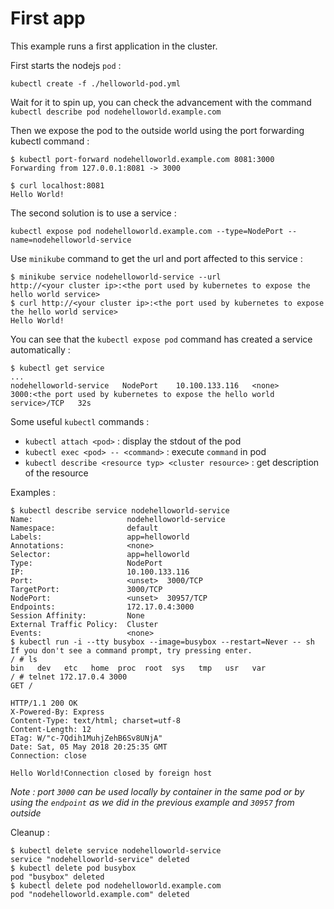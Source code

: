 # First app

This example runs a first application in the cluster.

First starts the nodejs `pod` :

```shell
kubectl create -f ./helloworld-pod.yml
```

Wait for it to spin up, you can check the advancement with the command `kubectl describe pod nodehelloworld.example.com`

Then we expose the pod to the outside world using the port forwarding kubectl command :

```shell
$ kubectl port-forward nodehelloworld.example.com 8081:3000
Forwarding from 127.0.0.1:8081 -> 3000
```

```shell
$ curl localhost:8081
Hello World!
```

The second solution is to use a service :

```shell
kubectl expose pod nodehelloworld.example.com --type=NodePort --name=nodehelloworld-service
```

Use `minikube` command to get the url and port affected to this service :

```shell
$ minikube service nodehelloworld-service --url
http://<your cluster ip>:<the port used by kubernetes to expose the hello world service>
$ curl http://<your cluster ip>:<the port used by kubernetes to expose the hello world service>
Hello World!
```

You can see that the `kubectl expose pod` command has created a service automatically :

```shell
$ kubectl get service
...
nodehelloworld-service   NodePort    10.100.133.116   <none>        3000:<the port used by kubernetes to expose the hello world service>/TCP   32s
```

Some useful `kubectl` commands :

* `kubectl attach <pod>` : display the stdout of the pod
* `kubectl exec <pod> -- <command>` : execute `command` in pod
* `kubectl describe <resource typ> <cluster resource>` : get description of the resource

Examples :

```shell
$ kubectl describe service nodehelloworld-service
Name:                     nodehelloworld-service
Namespace:                default
Labels:                   app=helloworld
Annotations:              <none>
Selector:                 app=helloworld
Type:                     NodePort
IP:                       10.100.133.116
Port:                     <unset>  3000/TCP
TargetPort:               3000/TCP
NodePort:                 <unset>  30957/TCP
Endpoints:                172.17.0.4:3000
Session Affinity:         None
External Traffic Policy:  Cluster
Events:                   <none>
$ kubectl run -i --tty busybox --image=busybox --restart=Never -- sh
If you don't see a command prompt, try pressing enter.
/ # ls
bin   dev   etc   home  proc  root  sys   tmp   usr   var
/ # telnet 172.17.0.4 3000
GET /

HTTP/1.1 200 OK
X-Powered-By: Express
Content-Type: text/html; charset=utf-8
Content-Length: 12
ETag: W/"c-7Qdih1MuhjZehB6Sv8UNjA"
Date: Sat, 05 May 2018 20:25:35 GMT
Connection: close

Hello World!Connection closed by foreign host
```

*Note : port `3000` can be used locally by container in the same pod or by using the `endpoint` as we did in the previous example and `30957` from outside*

Cleanup :

```shell
$ kubectl delete service nodehelloworld-service
service "nodehelloworld-service" deleted
$ kubectl delete pod busybox
pod "busybox" deleted
$ kubectl delete pod nodehelloworld.example.com
pod "nodehelloworld.example.com" deleted
```